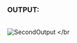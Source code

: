 ### OUTPUT:
<br>![SecondOutput](https://user-images.githubusercontent.com/68191677/126041389-e2473576-f42b-4b06-a3dc-4fe9ff976aa1.png)
</br
